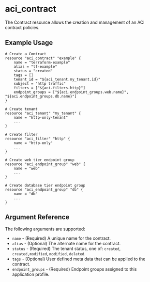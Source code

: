 # aci_contract

The Contract resource allows the creation and management of an ACI contract policies.

## Example Usage

```hcl
# Create a Contract
resource "aci_contract" "example" {
    name = "terraform-example"
    alias = "tf-example"    
    status = "created"
    tags = []
    tenant_id = "${aci_tenant.my_tenant.id}"
    subject = "http traffic"
    filters = ["${aci.filters.http}"]
    endpoint_groups = ["${aci.endpoint_groups.web.name}", "${aci.endpoint_groups.db.name}"]
}

# Create tenant
resource "aci_tenant" "my_tenant" {
    name = "http-only-tenant"    
    ...
}

# Create filter
resource "aci_filter" "http" {
    name = "http-only"    
    ...
}

# Create web tier endpoint group
resource "aci_endpoint_group" "web" {
    name = "web"
    ...
}

# Create database tier endpoint group
resource "aci_endpoint_group" "db" {
    name = "db"
    ...
}

```

## Argument Reference

The following arguments are supported:

* `name` - (Required) A unique name for the contract.
* `alias` - (Optional) The alternate name for the contract.
* `status` - (Required) The tenant status, one of: `created`, `created,modified`, `modified`, `deleted`.  
* `tags` - (Optional) User defined meta data that can be applied to the contract.
* `endpoint_groups` - (Required) Endpoint groups assigned to this application profile.